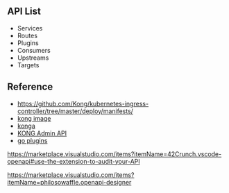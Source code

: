 
## API List

- Services
- Routes
- Plugins
- Consumers
- Upstreams
- Targets



## Reference
- https://github.com/Kong/kubernetes-ingress-controller/tree/master/deploy/manifests/
- [kong image](https://hub.docker.com/_/kong)
- [konga](https://github.com/pantsel/konga#running-konga)
- [KONG Admin API](https://docs.konghq.com/2.1.x/admin-api/#consumer-object)
- [go plugins](https://docs.konghq.com/2.0.x/go/)

https://marketplace.visualstudio.com/items?itemName=42Crunch.vscode-openapi#use-the-extension-to-audit-your-API

https://marketplace.visualstudio.com/items?itemName=philosowaffle.openapi-designer